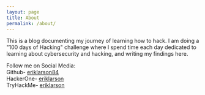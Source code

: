 ```yaml
---
layout: page
title: About
permalink: /about/
---
```


This is a blog documenting my journey of learning how to hack. I am doing  a "100 days of Hacking" challenge where I spend time each day dedicated to learning about cybersecurity and hacking, and writing my findings here. 

Follow me on Social Media:  
Github- [eriklarson84](https://github.com/eriklarson84)  
HackerOne- [eriklarson](https://hackerone.com/eriklarson?type=user)  
TryHackMe- [eriklarson](https://tryhackme.com/)  
